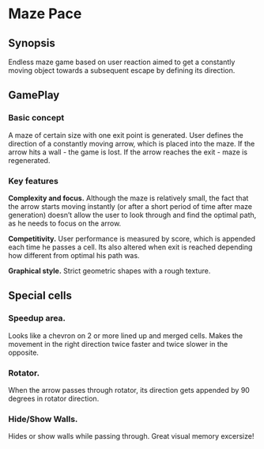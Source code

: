 # Maze Pace

## Synopsis
Endless maze game based on user reaction aimed to get a constantly moving object towards a subsequent escape by defining its direction.
## GamePlay
### Basic concept
A maze of certain size with one exit point is generated.
User defines the direction of a constantly moving arrow, which is placed into the maze. 
If the arrow hits a wall - the game is lost.
If the arrow reaches the exit - maze is regenerated.
### Key features

**Complexity and focus.** Although the maze is relatively small, the fact that the arrow starts moving instantly (or after a short period of time after maze generation) doesn’t allow the user to look through and find the optimal path, as he needs to focus on the arrow.

**Competitivity.** 
User performance is measured by score, which is appended each time he passes a cell. Its also altered when exit is reached depending how different from optimal his path was.

**Graphical style.** 
Strict geometric shapes with a rough texture.

## Special cells
### Speedup area. 
Looks like a chevron on 2 or more lined up and merged cells. Makes the movement in the right direction twice faster and twice slower in the opposite.
### Rotator. 
When the arrow passes through rotator, its direction gets appended by 90 degrees in rotator direction.
### Hide/Show Walls. 
Hides or show walls while passing through. Great visual memory excersize!

